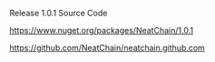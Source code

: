 
Release 1.0.1 Source Code

https://www.nuget.org/packages/NeatChain/1.0.1

https://github.com/NeatChain/neatchain.github.com
